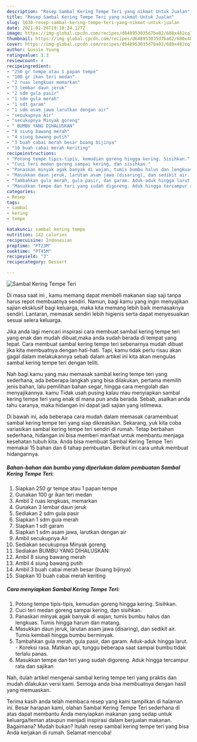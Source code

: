 ```yaml
---
description: "Resep Sambal Kering Tempe Teri yang nikmat Untuk Jualan"
title: "Resep Sambal Kering Tempe Teri yang nikmat Untuk Jualan"
slug: 1030-resep-sambal-kering-tempe-teri-yang-nikmat-untuk-jualan
date: 2021-02-26T19:10:24.127Z
image: https://img-global.cpcdn.com/recipes/d648953035d7ba02/680x482cq70/sambal-kering-tempe-teri-foto-resep-utama.jpg
thumbnail: https://img-global.cpcdn.com/recipes/d648953035d7ba02/680x482cq70/sambal-kering-tempe-teri-foto-resep-utama.jpg
cover: https://img-global.cpcdn.com/recipes/d648953035d7ba02/680x482cq70/sambal-kering-tempe-teri-foto-resep-utama.jpg
author: Gussie Young
ratingvalue: 3.3
reviewcount: 4
recipeingredient:
- "250 gr tempe atau 1 papan tempe"
- "100 gr ikan teri medan"
- "2 ruas lengkuas memarkan"
- "3 lembar daun jeruk"
- "2 sdm gula pasir"
- "1 sdm gula merah"
- "1 sdt garam"
- "1 sdm asam jawa larutkan dengan air"
- "secukupnya Air"
- "secukupnya Minyak goreng"
- " BUMBU YANG DIHALUSKAN"
- "8 siung bawang merah"
- "4 siung bawang putih"
- "3 buah cabai merah besar buang bijinya"
- "10 buah cabai merah keriting"
recipeinstructions:
- "Potong tempe tipis-tipis, kemudian goreng hingga kering. Sisihkan."
- "Cuci teri medan goreng sampai kering, dan sisihkan."
- "Panaskan minyak agak banyak di wajan, tumis bumbu halus dan lengkuas. Tumis hingga harum dan matang."
- "Masukkan daun jeruk, larutan asam jawa (disaring), dan sedikit air. Tumis kembali hingga bumbu berminyak."
- "Tambahkan gula merah, gula pasir, dan garam. Aduk-aduk hingga larut. Koreksi rasa. Matikan api, tunggu beberapa saat sampai bumbu tidak terlalu panas."
- "Masukkan tempe dan teri yang sudah digoreng. Aduk hingga tercampur rata dan sajikan"
categories:
- Resep
tags:
- sambal
- kering
- tempe

katakunci: sambal kering tempe 
nutrition: 142 calories
recipecuisine: Indonesian
preptime: "PT23M"
cooktime: "PT45M"
recipeyield: "3"
recipecategory: Dessert

---
```



![Sambal Kering Tempe Teri](https://img-global.cpcdn.com/recipes/d648953035d7ba02/680x482cq70/sambal-kering-tempe-teri-foto-resep-utama.jpg)

Di masa  saat ini , kamu memang dapat membeli makanan siap saji tanpa harus repot membuatnya sendiri. Namun, bagi kamu yang ingin menyajikan sajian eksklusif bagi keluarga, maka kita memang lebih baik memasaknya sendiri. Lantaran, memasak sendiri lebih higienis serta dapat menyesuaikan sesuai selera keluarga.

Jika anda lagi mencari inspirasi cara membuat sambal kering tempe teri yang enak dan mudah dibuat,maka anda sudah berada di tempat yang tepat. Cara membuat sambal kering tempe teri  sebenarnya mudah dibuat jika kita membuatnya dengan hati-hati. Tapi, kamu tidak perlu risau akan gagal dalam melakukannya 
sebab dalam artikel ini kita akan mengulas sambal kering tempe teri dengan teliti.  



Nah bagi kamu yang mau memasak sambal kering tempe teri yang sederhana, ada beberapa langkah yang bisa dilakukan, pertama memilih jenis bahan, lalu pemilihan bahan segar, hingga cara mengolah dan menyajikannya. kamu Tidak usah pusing kalau mau menyiapkan sambal kering tempe teri yang enak di mana pun anda berada. Sebab, asalkan anda  tahu caranya, maka hidangan ini dapat jadi sajian yang istimewa.

Di bawah ini, ada beberapa cara mudah dalam memasak caramembuat sambal kering tempe teri yang siap dikreasikan. Sekarang, yuk kita coba variasikan sambal kering tempe teri sendiri di rumah. Tetap berbahan sederhana, hidangan ini bisa memberi manfaat untuk membantu menjaga kesehatan tubuh kita. Anda bisa membuat Sambal Kering Tempe Teri memakai 15 bahan dan 6 tahap pembuatan. Berikut ini cara untuk membuat hidangannya.

<!--inarticleads1-->

##### Bahan-bahan dan bumbu yang diperlukan dalam pembuatan Sambal Kering Tempe Teri:

1. Siapkan 250 gr tempe atau 1 papan tempe
1. Gunakan 100 gr ikan teri medan
1. Ambil 2 ruas lengkuas, memarkan
1. Gunakan 3 lembar daun jeruk
1. Sediakan 2 sdm gula pasir
1. Siapkan 1 sdm gula merah
1. Siapkan 1 sdt garam
1. Siapkan 1 sdm asam jawa, larutkan dengan air
1. Ambil secukupnya Air
1. Sediakan secukupnya Minyak goreng
1. Sediakan  BUMBU YANG DIHALUSKAN:
1. Ambil 8 siung bawang merah
1. Ambil 4 siung bawang putih
1. Ambil 3 buah cabai merah besar (buang bijinya)
1. Siapkan 10 buah cabai merah keriting




<!--inarticleads2-->

##### Cara menyiapkan Sambal Kering Tempe Teri:

1. Potong tempe tipis-tipis, kemudian goreng hingga kering. Sisihkan.
1. Cuci teri medan goreng sampai kering, dan sisihkan.
1. Panaskan minyak agak banyak di wajan, tumis bumbu halus dan lengkuas. Tumis hingga harum dan matang.
1. Masukkan daun jeruk, larutan asam jawa (disaring), dan sedikit air. Tumis kembali hingga bumbu berminyak.
1. Tambahkan gula merah, gula pasir, dan garam. Aduk-aduk hingga larut. - Koreksi rasa. Matikan api, tunggu beberapa saat sampai bumbu tidak terlalu panas.
1. Masukkan tempe dan teri yang sudah digoreng. Aduk hingga tercampur rata dan sajikan




Nah, itulah artikel mengenai  sambal kering tempe teri  yang praktis dan mudah dilakukan versi kami. Semoga anda bisa membuatnya dengan hasil yang memuaskan. 

Terima kasih anda telah membaca resep yang kami tampilkan di halaman ini. Besar harapan kami, olahan  Sambal Kering Tempe Teri sederhana di atas dapat membantu Anda menyiapkan makanan yang sedap untuk keluarga/teman ataupun menjadi inspirasi dalam berjualan makanan. Bagaimana? Mudah bukan? Itulah resep sambal kering tempe teri yang bisa Anda kerjakan di rumah. Selamat mencoba!

